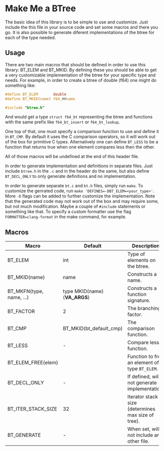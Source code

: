 # Make Me a BTree

The basic idea of this library is to be simple to use and customize. Just
include the this file in your source code and set some macros and there you
go. It is also possible to generate diferent implementations of the btree for
each of the type needed.

## Usage

There are two main macros that should be defined in order to use this
library: BT_ELEM and BT_MKID. By defining these you should be able to get a
very customizable implementation of the btree for your specific type and
needs. For example, in order to create a btree of double (f64) one might do
something like:

```c
#define BT_ELEM       double
#define BT_MKID(name) f64_##name

#include "btree.h"
```

And would get a type `struct f64_bt` representing the btree and functions
with the same prefix like `f64_bt_insert` or `f64_bt_lookup`.

One top of that, one must specify a comparison function to use and define it
in `BT_CMP`. By default it uses the C comparison operators, so it will work
out of the box for primitive C types. Alternatively one can define `BT_LESS`
to be a function that returns true when one element compares less then the
other.

All of those macros will be undefined at the end of this header file.

In order to generate implementation and definitions in separate files. Just
include `btree.h` in the `.c` and in the header do the same, but also define
`BT_DECL_ONLY` to only generate definitions and no implementation.

In order to generate separate `bt.c` and `bt.h` files, simply run `make`. To
customize the genrated code, run `make 'DEFINES=-DBT_ELEM=<your_type>'`. More
`-D` flags can be added to further customize the implementation. Note that the
generated code may not work out of the box and may require some, but not much
modification. Maybe a couple of `#include` statements or something like that. To
specify a custom formatter use the flag `FORMATTER=clang-format` in the make
command, for example.

## Macros

| Macro                    | Default                      | Description                                        |
|--------------------------|------------------------------|----------------------------------------------------|
| BT_ELEM                  | int                          | Type of elements on the btree.                     |
| BT_MKID(name)            | name                         | Constructs a name.                                 |
| BT_MKFN(type, name, ...) | type MKID(name)(__VA_ARGS__) | Constructs a function signature.                   |
| BT_FACTOR                | 2                            | The branching factor.                              |
| BT_CMP                   | BT_MKID(bt_default_cmp)      | The comparison function.                           |
| BT_LESS                  | -                            | Compare less function.                             |
| BT_ELEM_FREE(elem)       | <empty>                      | Function to free an element of type `BT_ELEM`.     |
| BT_DECL_ONLY             | -                            | If defined, will not generate implementation.      |
| BT_ITER_STACK_SIZE       | 32                           | Iterator stack size (determines max size of tree). |
| BT_GENERATE              | -                            | When set, will not include any other file.         |

